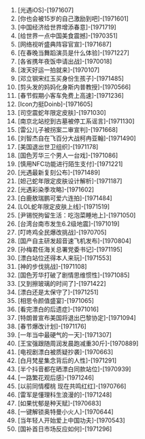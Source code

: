 
1. [光遇iOS]-[1971607]
1. [你也会被15岁的自己激励到吧]-[1971601]
1. [中国经济给世界增添春意]-[1971719]
1. [给世界一点中国美食震撼]-[1970351]
1. [网络视听盛典阵容官宣]-[1971687]
1. [在春晚当舞蹈演员是什么体验]-[1971227]
1. [各省携年夜饭申请出战]-[1970018]
1. [泼天好运一拍就来]-[1970107]
1. [邓立钢宋红玉买身份生孩子]-[1971485]
1. [剪头发的妈妈化身斯内普教授]-[1970566]
1. [春节假期小客车免费上高速]-[1971236]
1. [Icon力挺Doinb]-[1971605]
1. [司空震蛇年限定皮肤]-[1971030]
1. [南京北站挖到古墓被停工系谣言]-[1971130]
1. [雷公儿子被拐案二审宣判]-[1971668]
1. [刘智杰自在飞百分大战柯冉亚翰]-[1971490]
1. [美国退出世卫组织]-[1971178]
1. [国色芳华三个男人一台戏]-[1971086]
1. [慎用NFC功能进行陌生支付]-[1971221]
1. [光遇最新复刻公布]-[1971489]
1. [妲己蛇年限定皮肤设计解析]-[1971187]
1. [光遇彩染季攻略]-[1971602]
1. [白鹿敖瑞鹏可爱六连拍]-[1971484]
1. [LOL蛇年限定皮肤上线]-[1971519]
1. [尹锡悦拘留生活：吃泡菜睡地上]-[1971050]
1. [台湾台南市发生6.2级地震]-[1971019]
1. [叮咚鸡全民爆改挑战]-[1970705]
1. [国产自主研发超音速飞机发布]-[1970804]
1. [孙梅君任海关总署党委书记]-[1971195]
1. [漂白站位还得本人来玩]-[1971553]
1. [神的步伐挑战]-[1971108]
1. [国色芳华打破了剧情思维惯性]-[1971085]
1. [又到擦玻璃的时间了]-[1971422]
1. [漂白还是太保守了]-[1971251]
1. [相思令颜值盛宴]-[1971065]
1. [看完漂白的后遗症]-[1971016]
1. [特朗普宣布美国将退出巴黎协定]-[1971094]
1. [春节爆改计划]-[1971176]
1. [一年当中最硬气的一天]-[1971307]
1. [王宝强跟随周润发晨跑减重30斤]-[1970889]
1. [电视剧漂白被质疑抄袭]-[1970663]
1. [白月梵星集念背后的人性]-[1971291]
1. [半个抖音都在晒漂白同款站位]-[1970939]
1. [一路繁花观后感]-[1971246]
1. [以前同情樱桃 现在共鸣红红]-[1970766]
1. [雷军是懂理科生浪漫的]-[1971248]
1. [如果忧郁是种天赋]-[1970683]
1. [一键解锁奥特曼小火人]-[1970644]
1. [当年轻人开始爱上中国功夫]-[1970543]
1. [国补首日市场反应如何]-[1971296]